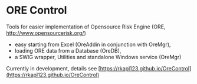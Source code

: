 # ORE Control

Tools for easier implementation of Opensource Risk Engine (ORE, http://www.opensourcerisk.org/)

* easy starting from Excel (OreAddin in conjunction with OreMgr),
* loading ORE data from a Database (OreDB),
* a SWIG wrapper, Utilities and standalone Windows service (OreMgr)

Currently in development, details see [https://rkapl123.github.io/OreControl](https://rkapl123.github.io/OreControl)
